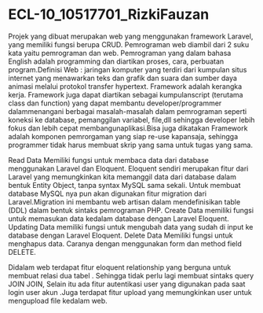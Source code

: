 # ECL-10_10517701_RizkiFauzan
Projek yang dibuat merupakan web yang menggunakan framework Laravel, yang memiliki fungsi berupa CRUD.
Pemrograman web diambil dari 2 suku kata yaitu pemrograman dan web. Pemrograman yang dalam bahasa English adalah programming dan diartikan proses, cara, perbuatan program.Definisi Web : jaringan komputer yang terdiri dari kumpulan situs internet yang menawarkan teks dan grafik dan suara dan sumber daya animasi melalui protokol transfer hypertext.
Framework adalah kerangka kerja. Framework juga dapat diartikan sebagai kumpulanscript (terutama class dan function) yang dapat membantu developer/programmer dalammenangani berbagai masalah-masalah dalam pemrograman seperti koneksi ke database, pemanggilan variabel, file,dll sehingga developer lebih fokus dan lebih cepat membangunaplikasi.Bisa juga dikatakan Framework adalah komponen pemrorgaman yang siap re-use kapansaja, sehingga programmer tidak harus membuat skrip yang sama untuk tugas yang sama.

Read Data
Memiliki fungsi  untuk membaca data dari database menggunakan Laravel dan Eloquent. Eloquent sendiri merupakan fitur dari Laravel yang memungkinkan kita memanggil data dari database dalam bentuk Entity Object, tanpa syntax MySQL sama sekali. Untuk membuat database MySQL nya pun akan digunakan fitur migration dari Laravel.Migration ini membantu web artisan dalam mendefinisikan table (DDL) dalam bentuk sintaks pemrograman PHP.
Create Data
memiliki fungsi untuk memasukan data kedalam database dengan Laravel Eloquent.
Updating Data
memiliki fungsi untuk mengubah data yang sudah di input ke database dengan Laravel Eloquent.
Delete Data
Memiliki fungsi untuk menghapus data. Caranya dengan menggunakan form dan method field DELETE.

Didalam web terdapat fitur eloquent relationship yang berguna untuk membuat relasi dua tabel . Sehingga tidak perlu lagi membuat sintaks query JOIN JOIN, Selain itu ada fitur autentikasi user yang digunakan pada saat login user akun .Juga terdapat fitur upload yang memungkinkan user untuk mengupload file kedalam web.
